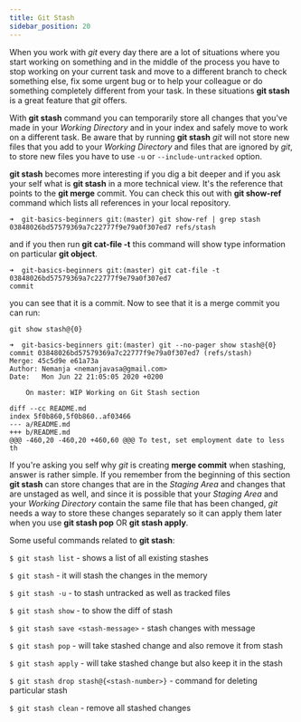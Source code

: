 ```yaml
---
title: Git Stash
sidebar_position: 20
---
```


When you work with *git* every day there are a lot of situations where you start working on something and in the middle of the process
you have to stop working on your current task and move to a different branch to check something else,
fix some urgent bug or to help your colleague or do something completely different from your task.
In these situations **git stash** is a great feature that *git* offers.

With **git stash** command you can temporarily store all changes that you've made in your *Working Directory* and in your index and safely
move to work on a different task. Be aware that by running **git stash** *git* will not store new files that you add to your *Working Directory*
and files that are ignored by *git*, to store new files you have to use `-u` or `--include-untracked` option.

**git stash** becomes more interesting if you dig a bit deeper and if you ask your self what is **git stash** in a more technical view.
It's the reference that points to the **git merge** commit. You can check this out with **git show-ref** command which lists all references
in your local repository.

```shell
➜  git-basics-beginners git:(master) git show-ref | grep stash
03848026bd57579369a7c22777f9e79a0f307ed7 refs/stash
```

and if you then run **git cat-file -t** this command will show type information on particular **git object**.

```shell
➜  git-basics-beginners git:(master) git cat-file -t 03848026bd57579369a7c22777f9e79a0f307ed7
commit
```

you can see that it is a commit. Now to see that it is a merge commit you can run:

`git show stash@{0}`

```shell
➜  git-basics-beginners git:(master) git --no-pager show stash@{0}
commit 03848026bd57579369a7c22777f9e79a0f307ed7 (refs/stash)
Merge: 45c5d9e e61a73a
Author: Nemanja <nemanjavasa@gmail.com>
Date:   Mon Jun 22 21:05:05 2020 +0200

    On master: WIP Working on Git Stash section

diff --cc README.md
index 5f0b860,5f0b860..af03466
--- a/README.md
+++ b/README.md
@@@ -460,20 -460,20 +460,60 @@@ To test, set employment date to less th
```

If you're asking you self why *git* is creating **merge commit** when stashing, answer is rather simple.
If you remember from the beginning of this section **git stash** can store changes that are in the *Staging Area* and changes that are 
unstaged as well, and since it is possible that your *Staging Area* and your *Working Directory* contain the same file that has been changed,
*git* needs a way to store these changes separately so it can apply them later when you use **git stash pop** OR **git stash apply**.

Some useful commands related to **git stash**:

`$ git stash list` - shows a list of all existing stashes

`$ git stash` - it will stash the changes in the memory

`$ git stash -u` - to stash untracked as well as tracked files

`$ git stash show` - to show the diff of stash

`$ git stash save <stash-message>` - stash changes with message

`$ git stash pop` - will take stashed change and also remove it from stash

`$ git stash apply` - will take stashed change but also keep it in the stash

`$ git stash drop stash@{<stash-number>}` - command for deleting particular stash

`$ git stash clean` - remove all stashed changes